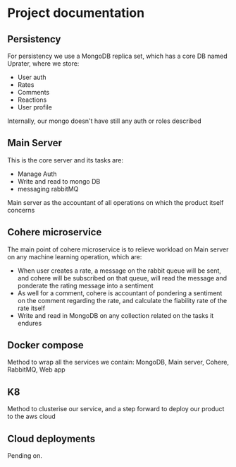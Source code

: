 # Project documentation

## Persistency

For persistency we use a MongoDB replica set, which has a core DB named Uprater, where we store:
- User auth
- Rates
- Comments
- Reactions
- User profile

Internally, our mongo doesn't have still any auth or roles described

## Main Server

This is the core server and its tasks are:

- Manage Auth
- Write and read to mongo DB
- messaging rabbitMQ

Main server as the accountant of all operations on which the product itself concerns

## Cohere microservice

The main point of cohere microservice is to relieve workload on Main server on any machine learning operation, which are:

- When user creates a rate, a message on the rabbit queue will be sent, and cohere will be subscribed on that queue, will read the message and ponderate the rating message into a sentiment
- As well for a comment, cohere is accountant of pondering a sentiment on the comment regarding the rate, and calculate the fiability rate of the rate itself
- Write and read in MongoDB on any collection related on the tasks it endures 

## Docker compose

Method to wrap all the services we contain: MongoDB, Main server, Cohere, RabbitMQ, Web app

## K8

Method to clusterise our service, and a step forward to deploy our product to the aws cloud

## Cloud deployments

Pending on.
